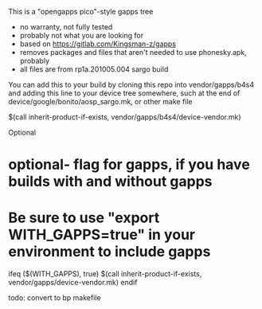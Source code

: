 This is a "opengapps pico"-style gapps tree

- no warranty, not fully tested
- probably not what you are looking for
- based on https://gitlab.com/Kingsman-z/gapps
- removes packages and files that aren't needed to use phonesky.apk, probably
- all files are from rp1a.201005.004 sargo build

You can add this to your build by cloning this repo into vendor/gapps/b4s4
and adding this line to your device tree somewhere, such at the end of device/google/bonito/aosp_sargo.mk, or other make file

$(call inherit-product-if-exists, vendor/gapps/b4s4/device-vendor.mk)

Optional
# optional- flag for gapps, if you have builds with and without gapps
# Be sure to use "export WITH_GAPPS=true" in your environment to include gapps
ifeq ($(WITH_GAPPS), true)
    $(call inherit-product-if-exists, vendor/gapps/device-vendor.mk)
endif

todo: convert to bp makefile
